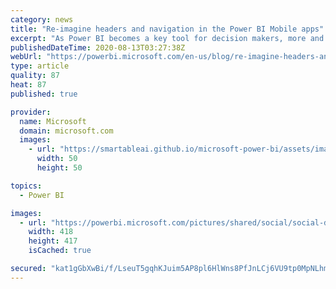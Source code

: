 ```yaml
---
category: news
title: "Re-imagine headers and navigation in the Power BI Mobile apps"
excerpt: "As Power BI becomes a key tool for decision makers, more and more content is being created and published for them. Being able to easily find that content, to navigate between related items, and to share relevant content with colleagues has become critical to making these users productive when using Power"
publishedDateTime: 2020-08-13T03:27:38Z
webUrl: "https://powerbi.microsoft.com/en-us/blog/re-imagine-headers-and-navigation-in-the-power-bi-mobile-apps/"
type: article
quality: 87
heat: 87
published: true

provider:
  name: Microsoft
  domain: microsoft.com
  images:
    - url: "https://smartableai.github.io/microsoft-power-bi/assets/images/organizations/microsoft.com-50x50.jpg"
      width: 50
      height: 50

topics:
  - Power BI

images:
  - url: "https://powerbi.microsoft.com/pictures/shared/social/social-default-image.png"
    width: 418
    height: 417
    isCached: true

secured: "kat1gGbXwBi/f/LseuT5gqhKJuim5AP8pl6HlWns8PfJnLCj6VU9tp0MpNLhmAd7nkZVzGhHF+K6KBLrd0FgZDnQvo+ioyqqU2r4NxZgIq7jaSlgXcbFT/vCGEGj5dnisxqm692BLywV4mNbmiKzDAs+ymb+qR7MSFg2fO2RhDfs68EqO2AKmHwKwnv8lDM+AjNkhnj2QkHEz0psm2adCeT3NKUBo8Y1cYQtHmgpX2x/AI2RE5KARt/411bBxBxDjrCMltxei4H4I3rZtbeXc+eM8yRYezAUM3Qw1FQqEh4BArftwt5MgsuwgbBVQkxJ1f0gKxwbf1mcch8Or677y0EpJLw7SleZtGSuQlKgDVs=;Z13yV3K4JtY31WzjaCZAlQ=="
---
```


